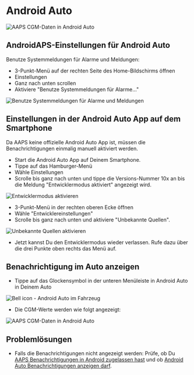 # Android Auto

![AAPS CGM-Daten in Android Auto](../images/AndroidAuto_05.png)

## AndroidAPS-Einstellungen für Android Auto

Benutze Systemmeldungen für Alarme und Meldungen:
* 3-Punkt-Menü auf der rechten Seite des Home-Bildschirms öffnen
* Einstellungen
* Ganz nach unten scrollen
* Aktiviere "Benutze Systemmeldungen für Alarme..."

![Benutze Systemmeldungen für Alarme und Meldungen](../images/AndroidAuto_01.png)

## Einstellungen in der Android Auto App auf dem Smartphone

Da AAPS keine offizielle Android Auto App ist, müssen die Benachrichtigungen einmalig manuell aktiviert werden.

* Start die Android Auto App auf Deinem Smartphone.
* Tippe auf das Hamburger-Menü
* Wähle Einstellungen
* Scrolle bis ganz nach unten und tippe die Versions-Nummer 10x an bis die Meldung "Entwicklermodus aktiviert" angezeigt wird.

![Entwicklermodus aktivieren](../images/AndroidAuto_02.png)

* 3-Punkt-Menü in der rechten oberen Ecke öffnen
* Wähle "Entwicklereinstellungen"
* Scrolle bis ganz nach unten und aktiviere "Unbekannte Quellen".

![Unbekannte Quellen aktivieren](../images/AndroidAuto_03.png)

* Jetzt kannst Du den Entwicklermodus wieder verlassen. Rufe dazu über die drei Punkte oben rechts das Menü auf.

## Benachrichtigung im Auto anzeigen

* Tippe auf das Glockensymbol in der unteren Menüleiste in Android Auto in Deinem Auto

![Bell icon - Android Auto im Fahrzeug](../images/AndroidAuto_04.png)

* Die CGM-Werte werden wie folgt angezeigt:

![AAPS CGM-Daten in Android Auto](../images/AndroidAuto_05.png)


## Problemlösungen
* Falls die Benachrichtigungen nicht angezeigt werden: Prüfe, ob Du [AAPS Benachrichtigungen in Android zugelassen hast](#androidaps-einstellungen-fur-android-auto) und ob [Android Auto Benachrichtigungen anzeigen darf](#einstellungen-in-der-android-auto-app-auf-dem-smartphone).
